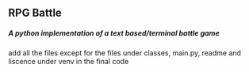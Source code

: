 ## RPG Battle
##### A python implementation of a text based/terminal battle game

add all the files except for the files under classes, main.py, readme and liscence under venv in the final code
